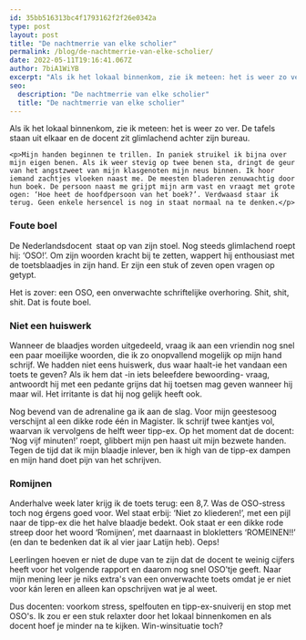 ```yaml
---
id: 35bb516313bc4f1793162f2f26e0342a
type: post
layout: post
title: "De nachtmerrie van elke scholier"
permalink: /blog/de-nachtmerrie-van-elke-scholier/
date: 2022-05-11T19:16:41.067Z
author: 7biA1WiYB
excerpt: "Als ik het lokaal binnenkom, zie ik meteen: het is weer zo ver. De tafels staan uit elkaar en de docent zit glimlachend achter zijn bureau.  "
seo:
  description: "De nachtmerrie van elke scholier"
  title: "De nachtmerrie van elke scholier"
---
```

Als ik het lokaal binnenkom, zie ik meteen: het is weer zo ver. De tafels staan uit elkaar en de docent zit glimlachend achter zijn bureau.  

    <p>Mijn handen beginnen te trillen. In paniek struikel ik bijna over mijn eigen benen. Als ik weer stevig op twee benen sta, dringt de geur van het angstzweet van mijn klasgenoten mijn neus binnen. Ik hoor iemand zachtjes vloeken naast me. De meesten bladeren zenuwachtig door hun boek. De persoon naast me grijpt mijn arm vast en vraagt met grote ogen: ‘Hoe heet de hoofdpersoon van het boek?’. Verdwaasd staar ik terug. Geen enkele hersencel is nog in staat normaal na te denken.</p>
<h3><strong>Foute boel</strong></h3>
<p>De Nederlandsdocent <strong> </strong>staat op van zijn stoel. Nog steeds glimlachend roept hij: ‘OSO!’. Om zijn woorden kracht bij te zetten, wappert hij enthousiast met de toetsblaadjes in zijn hand. Er zijn een stuk of zeven open vragen op getypt.</p>
<p>Het is zover: een OSO, een onverwachte schriftelijke overhoring. Shit, shit, shit. Dat is foute boel.</p>
<h3>Niet een huiswerk</h3>
<p>Wanneer de blaadjes worden uitgedeeld, vraag ik aan een vriendin nog snel een paar moeilijke woorden, die ik zo onopvallend mogelijk op mijn hand schrijf. We hadden niet eens huiswerk, dus waar haalt-ie het vandaan een toets te geven? Als ik hem dat -in iets beleefdere bewoording- vraag, antwoordt hij met een pedante grijns dat hij toetsen mag geven wanneer hij maar wil. Het irritante is dat hij nog gelijk heeft ook.</p>
<p>Nog bevend van de adrenaline ga ik aan de slag. Voor mijn geestesoog verschijnt al een dikke rode één in Magister. Ik schrijf twee kantjes vol, waarvan ik vervolgens de helft weer tipp-ex. Op het moment dat de docent: ‘Nog vijf minuten!’ roept, glibbert mijn pen haast uit mijn bezwete handen. Tegen de tijd dat ik mijn blaadje inlever, ben ik high van de tipp-ex dampen en mijn hand doet pijn van het schrijven. </p>
<h3><strong>Romijnen</strong></h3>
<p>Anderhalve week later krijg ik de toets terug: een 8,7. Was de OSO-stress toch nog érgens goed voor. Wel staat erbij: ‘Niet zo kliederen!’, met een pijl naar de tipp-ex die het halve blaadje bedekt. Ook staat er een dikke rode streep door het woord ‘Romijnen’, met daarnaast in blokletters ‘ROMEINEN!!’ (en dan te bedenken dat ik al vier jaar Latijn heb). Oeps!</p>
<p>Leerlingen hoeven er niet de dupe van te zijn dat de docent te weinig cijfers heeft voor het volgende rapport en daarom nog snel OSO'tje geeft. Naar mijn mening leer je niks extra's van een onverwachte toets omdat je er niet voor kán leren en alleen kan opschrijven wat je al weet.</p>
<p>Dus docenten: voorkom stress, spelfouten en tipp-ex-snuiverij en stop met OSO's. Ik zou er een stuk relaxter door het lokaal binnenkomen en als docent hoef je minder na te kijken. Win-winsituatie toch?</p>  
